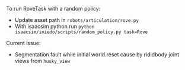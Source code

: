 To run RoveTask with a random policy:
- Update asset path in `robots/articulation/rove.py`
- With isaacsim python run `python isaacsim/iniedo/scripts/random_policy.py task=Rove`

Current issue:
- Segmentation fault while initial world.reset cause by rididbody joint views from `husky_view`
